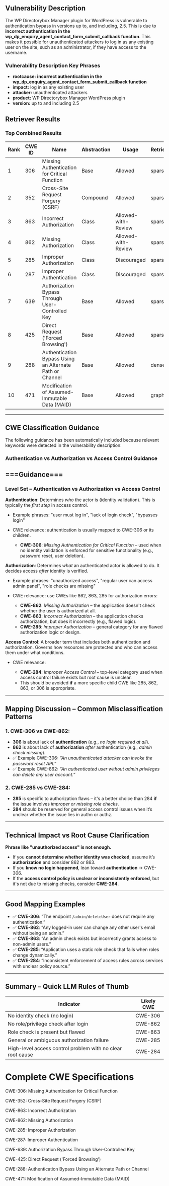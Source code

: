 ## Vulnerability Description
The WP Directorybox Manager plugin for WordPress is vulnerable to authentication bypass in versions up to, and including, 2.5. This is due to **incorrect authentication in the wp_dp_enquiry_agent_contact_form_submit_callback function**. This makes it possible for unauthenticated attackers to log in as any existing user on the site, such as an administrator, if they have access to the username.

### Vulnerability Description Key Phrases
- **rootcause:** **incorrect authentication in the wp_dp_enquiry_agent_contact_form_submit_callback function**
- **impact:** log in as any existing user
- **attacker:** unauthenticated attackers
- **product:** WP Directorybox Manager WordPress plugin
- **version:** up to and including 2.5

## Retriever Results

### Top Combined Results

| Rank | CWE ID | Name | Abstraction | Usage  | Retrievers | Individual Scores |
|------|--------|------|-------------|-------|------------|-------------------|
| 1 | 306 | Missing Authentication for Critical Function | Base | Allowed | sparse | 0.443 |
| 2 | 352 | Cross-Site Request Forgery (CSRF) | Compound | Allowed | sparse | 0.438 |
| 3 | 863 | Incorrect Authorization | Class | Allowed-with-Review | sparse | 0.436 |
| 4 | 862 | Missing Authorization | Class | Allowed-with-Review | sparse | 0.422 |
| 5 | 285 | Improper Authorization | Class | Discouraged | sparse | 0.419 |
| 6 | 287 | Improper Authentication | Class | Discouraged | sparse | 0.417 |
| 7 | 639 | Authorization Bypass Through User-Controlled Key | Base | Allowed | sparse | 0.412 |
| 8 | 425 | Direct Request ('Forced Browsing') | Base | Allowed | sparse | 0.410 |
| 9 | 288 | Authentication Bypass Using an Alternate Path or Channel | Base | Allowed | dense | 0.469 |
| 10 | 471 | Modification of Assumed-Immutable Data (MAID) | Base | Allowed | graph | 0.003 |


---

## CWE Classification Guidance

The following guidance has been automatically included because relevant keywords were detected in the vulnerability description:

### Authentication vs Authorization vs Access Control Guidance

## ===Guidance===

### Level Set – Authentication vs Authorization vs Access Control

**Authentication**:
Determines *who* the actor is (identity validation). This is typically the *first step* in access control.

* Example phrases: "user must log in", "lack of login check", "bypasses login"
* CWE relevance: authentication is usually mapped to CWE-306 or its children.

  * **CWE-306**: *Missing Authentication for Critical Function* – used when no identity validation is enforced for sensitive functionality (e.g., password reset, user deletion).

**Authorization**:
Determines *what* an authenticated actor is allowed to do. It decides access *after* identity is verified.

* Example phrases: "unauthorized access", "regular user can access admin panel", "role checks are missing"
* CWE relevance: use CWEs like 862, 863, 285 for authorization errors:

  * **CWE-862**: *Missing Authorization* – the application doesn't check whether the user is authorized at all.
  * **CWE-863**: *Incorrect Authorization* – the application checks authorization, but does it incorrectly (e.g., flawed logic).
  * **CWE-285**: *Improper Authorization* – general category for any flawed authorization logic or design.

**Access Control**:
A broader term that includes both authentication and authorization. Governs how resources are protected and who can access them under what conditions.

* CWE relevance:

  * **CWE-284**: *Improper Access Control* – top-level category used when access control failure exists but root cause is unclear.
  * This should be avoided **if** a more specific child CWE like 285, 862, 863, or 306 is appropriate.

---

## Mapping Discussion – Common Misclassification Patterns

### 1. **CWE-306 vs CWE-862**:

* **306** is about lack of **authentication** (e.g., *no login required at all*).
* **862** is about lack of **authorization** *after* authentication (e.g., *admin check missing*).
* ✅ Example CWE-306: *“An unauthenticated attacker can invoke the password reset API.”*
* ✅ Example CWE-862: *“An authenticated user without admin privileges can delete any user account.”*

### 2. **CWE-285 vs CWE-284**:

* **285** is specific to authorization flaws – it's a better choice than 284 **if** the issue involves *improper or missing role checks*.
* **284** should be reserved for general access control issues when it’s unclear whether the issue lies in authn or authz.

---

## Technical Impact vs Root Cause Clarification

**Phrase like "unauthorized access" is not enough.**

* If you **cannot determine whether identity was checked**, assume it’s **authorization** and consider 862 or 863.
* If you **know no login happened**, lean toward **authentication** → CWE-306.
* If the **access control policy is unclear or inconsistently enforced**, but it's not due to missing checks, consider **CWE-284**.

---

## Good Mapping Examples

* ✅ **CWE-306**: “The endpoint `/admin/deleteUser` does not require any authentication.”
* ✅ **CWE-862**: “Any logged-in user can change any other user's email without being an admin.”
* ✅ **CWE-863**: “An admin check exists but incorrectly grants access to non-admin users.”
* ✅ **CWE-285**: “Application uses a static role check that fails when roles change dynamically.”
* ✅ **CWE-284**: “Inconsistent enforcement of access rules across services with unclear policy source.”

---

## Summary – Quick LLM Rules of Thumb

| **Indicator**                                              | **Likely CWE** |
| ---------------------------------------------------------- | -------------- |
| No identity check (no login)                               | CWE-306        |
| No role/privilege check after login                        | CWE-862        |
| Role check is present but flawed                           | CWE-863        |
| General or ambiguous authorization failure                 | CWE-285        |
| High-level access control problem with no clear root cause | CWE-284        |




# Complete CWE Specifications

CWE-306: Missing Authentication for Critical Function

CWE-352: Cross-Site Request Forgery (CSRF)

CWE-863: Incorrect Authorization

CWE-862: Missing Authorization

CWE-285: Improper Authorization

CWE-287: Improper Authentication

CWE-639: Authorization Bypass Through User-Controlled Key

CWE-425: Direct Request ('Forced Browsing')

CWE-288: Authentication Bypass Using an Alternate Path or Channel

CWE-471: Modification of Assumed-Immutable Data (MAID)